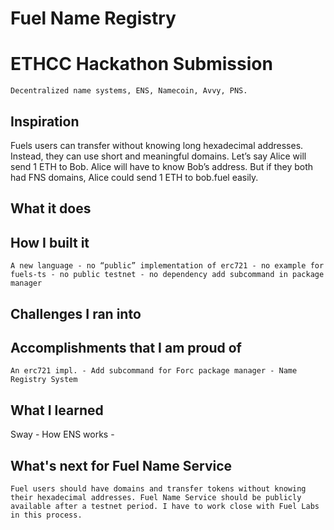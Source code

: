 # Fuel Name Registry

# ETHCC Hackathon Submission

	Decentralized name systems, ENS, Namecoin, Avvy, PNS.

## Inspiration

Fuels users can transfer without knowing long hexadecimal addresses. Instead, they can use short and meaningful domains. Let’s say Alice will send 1 ETH to Bob. Alice will have to know Bob’s address. But if they both had FNS domains, Alice could send 1 ETH to bob.fuel easily.

## What it does

## How I built it

	A new language - no “public” implementation of erc721 - no example for fuels-ts - no public testnet - no dependency add subcommand in package manager


## Challenges I ran into

## Accomplishments that I am proud of

	An erc721 impl. - Add subcommand for Forc package manager - Name Registry System


## What I learned

Sway - How ENS works - 


## What's next for Fuel Name Service

	Fuel users should have domains and transfer tokens without knowing their hexadecimal addresses. Fuel Name Service should be publicly available after a testnet period. I have to work close with Fuel Labs in this process.


